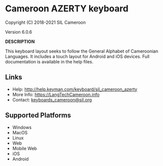 Cameroon AZERTY keyboard
=====================

Copyright (C) 2018-2021 SIL Cameroon

Version 6.0.6

__DESCRIPTION__

This keyboard layout seeks to follow the General Alphabet of Cameroonian Languages. It includes
a touch layout for Android and iOS devices. Full documentation is available in the help files.

Links
-----

 * Help:     <http://help.keyman.com/keyboard/sil_cameroon_azerty>
 * More Info:     <https://LangTechCameroon.info>
 * Contact:  <keyboards_cameroon@sil.org>

Supported Platforms
-------------------
 * Windows
 * MacOS
 * Linux
 * Web
 * Mobile Web
 * iOS
 * Android
